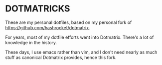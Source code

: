 # DOTMATRICKS

These are my personal dotfiles, based on my personal fork of https://github.com/hashrocket/dotmatrix.

For years, most of my dotfile efforts went into Dotmatrix. There's a lot of knowledge in the history.

These days, I use emacs rather than vim, and I don't need nearly as
much stuff as canonical Dotmatrix provides, hence this fork.
